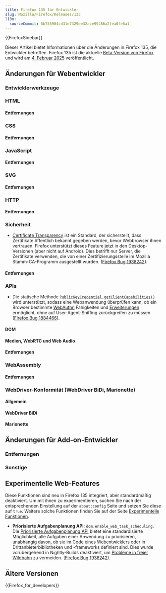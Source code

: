 ```yaml
---
title: Firefox 135 für Entwickler
slug: Mozilla/Firefox/Releases/135
l10n:
  sourceCommit: 5b755904cd31e7329ee32ace99486a2fea0fe6a1
---
```


{{FirefoxSidebar}}

Dieser Artikel bietet Informationen über die Änderungen in Firefox 135, die Entwickler betreffen. Firefox 135 ist die aktuelle [Beta-Version von Firefox](https://www.mozilla.org/en-US/firefox/channel/desktop/#nightly) und wird am [4. Februar 2025](https://whattrainisitnow.com/release/?version=135) veröffentlicht.

## Änderungen für Webentwickler

### Entwicklerwerkzeuge

### HTML

#### Entfernungen

### CSS

#### Entfernungen

### JavaScript

#### Entfernungen

### SVG

#### Entfernungen

### HTTP

#### Entfernungen

### Sicherheit

- [Certificate Transparency](/de/docs/Web/Security/Certificate_Transparency) ist ein Standard, der sicherstellt, dass Zertifikate öffentlich bekannt gegeben werden, bevor Webbrowser ihnen vertrauen. Firefox unterstützt dieses Feature jetzt in den Desktop-Versionen (aber nicht auf Android).
  Dies betrifft nur Server, die Zertifikate verwenden, die von einer Zertifizierungsstelle im Mozilla Stamm-CA-Programm ausgestellt wurden.
  ([Firefox Bug 1938242](https://bugzil.la/1938242)).

#### Entfernungen

### APIs

- Die statische Methode [`PublicKeyCredential.getClientCapabilities()`](/de/docs/Web/API/PublicKeyCredential/getClientCapabilities_static) wird unterstützt, sodass eine Webanwendung überprüfen kann, ob ein Browser bestimmte [WebAuthn](/de/docs/Web/API/Web_Authentication_API) Fähigkeiten und [Erweiterungen](/de/docs/Web/API/Web_Authentication_API/WebAuthn_extensions) ermöglicht, ohne auf User-Agent-Sniffing zurückgreifen zu müssen.
  ([Firefox Bug 1884466](https://bugzil.la/1884466)).

#### DOM

#### Medien, WebRTC und Web Audio

#### Entfernungen

### WebAssembly

#### Entfernungen

### WebDriver-Konformität (WebDriver BiDi, Marionette)

#### Allgemein

#### WebDriver BiDi

#### Marionette

## Änderungen für Add-on-Entwickler

### Entfernungen

### Sonstige

## Experimentelle Web-Features

Diese Funktionen sind neu in Firefox 135 integriert, aber standardmäßig deaktiviert. Um mit ihnen zu experimentieren, suchen Sie nach der entsprechenden Einstellung auf der `about:config` Seite und setzen Sie diese auf `true`. Weitere solche Funktionen finden Sie auf der Seite [Experimentelle Funktionen](/de/docs/Mozilla/Firefox/Experimental_features).

- **Priorisierte Aufgabenplanung API**: <code>dom.enable_web_task_scheduling</code>.
  Die [Priorisierte Aufgabenplanung API](/de/docs/Web/API/Prioritized_Task_Scheduling_API) bietet eine standardisierte Möglichkeit, alle Aufgaben einer Anwendung zu priorisieren, unabhängig davon, ob sie im Code eines Webentwicklers oder in Drittanbieterbibliotheken und -frameworks definiert sind.
  Dies wurde vorübergehend in Nightly-Builds deaktiviert, um [Probleme in freier Wildbahn](https://bugzil.la/1937232) zu vermeiden.
  ([Firefox Bug 1938242](https://bugzil.la/1938242)).

## Ältere Versionen

{{Firefox_for_developers}}
